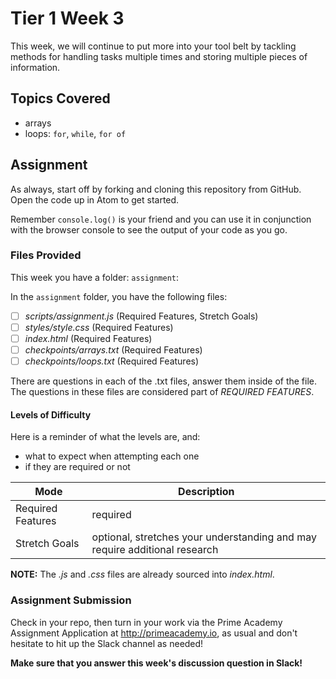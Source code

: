 # Tier 1 Week 3

This week, we will continue to put more into your tool belt by tackling methods for handling tasks multiple times and storing multiple pieces of information.

## Topics Covered

* arrays
* loops: `for`, `while`, `for of`

## Assignment

As always, start off by forking and cloning this repository from GitHub. Open the code up in Atom to get started.

Remember `console.log()` is your friend and you can use it in conjunction with the browser console to see the output of your code as you go.

### Files Provided
This week you have a folder: `assignment`:

In the `assignment` folder, you have the following files:

- [ ] *scripts/assignment.js* (Required Features, Stretch Goals)
- [ ] *styles/style.css* (Required Features)
- [ ] *index.html* (Required Features)
- [ ] *checkpoints/arrays.txt* (Required Features)
- [ ] *checkpoints/loops.txt* (Required Features)

There are questions in each of the .txt files, answer them inside of the file. The questions in these files are considered part of *REQUIRED FEATURES*.

#### Levels of Difficulty

Here is a reminder of what the levels are, and:

* what to expect when attempting each one
* if they are required or not

Mode | Description
--- | ---
Required Features | required
Stretch Goals | optional, stretches your understanding and may require additional research

**NOTE:** The *.js* and *.css* files are already sourced into *index.html*.

### Assignment Submission
Check in your repo, then turn in your work via the Prime Academy Assignment Application at http://primeacademy.io, as usual and don't hesitate to hit up the Slack channel as needed!

**Make sure that you answer this week's discussion question in Slack!**
